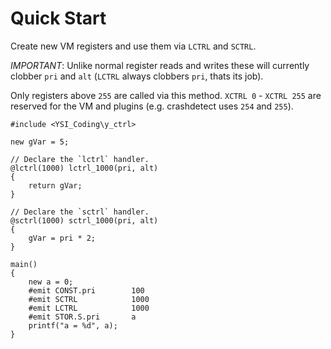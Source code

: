 # Quick Start

Create new VM registers and use them via `LCTRL` and `SCTRL`.

*IMPORTANT*:  Unlike normal register reads and writes these will currently clobber `pri` and `alt`
(`LCTRL` always clobbers `pri`, thats its job).

Only registers above `255` are called via this method.  `XCTRL 0` - `XCTRL 255` are reserved for the
VM and plugins (e.g. crashdetect uses `254` and `255`).

```pawn
#include <YSI_Coding\y_ctrl>

new gVar = 5;

// Declare the `lctrl` handler.
@lctrl(1000) lctrl_1000(pri, alt)
{
	return gVar;
}

// Declare the `sctrl` handler.
@sctrl(1000) sctrl_1000(pri, alt)
{
	gVar = pri * 2;
}

main()
{
	new a = 0;
	#emit CONST.pri        100
	#emit SCTRL            1000
	#emit LCTRL            1000
	#emit STOR.S.pri       a
	printf("a = %d", a);
}
```


